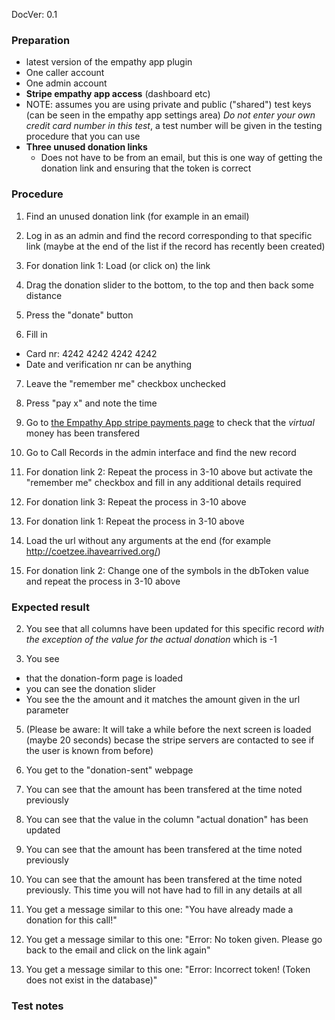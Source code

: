 DocVer: 0.1



### Preparation

* latest version of the empathy app plugin
* One caller account
* One admin account
* **Stripe empathy app access** (dashboard etc)
* NOTE: assumes you are using private and public ("shared") test keys (can be seen in the empathy app settings area) *Do not enter your own credit card number in this test*, a test number will be given in the testing procedure that you can use
* **Three unused donation links**
  * Does not have to be from an email, but this is one way of getting the donation link and ensuring that the token is correct



### Procedure

1.  Find an unused donation link (for example in an email)

2. Log in as an admin and find the record corresponding to that specific link (maybe at the end of the list if the record has recently been created)

3. For donation link 1: Load (or click on) the link
4. Drag the donation slider to the bottom, to the top and then back some distance
5. Press the "donate" button
6. Fill in
  * Card nr: 4242 4242 4242 4242
  * Date and verification nr can be anything
7. Leave the "remember me" checkbox unchecked
8. Press "pay x" and note the time
9. Go to [the Empathy App stripe payments page](https://dashboard.stripe.com/test/payments/overview) to check that the *virtual* money has been transfered
10. Go to Call Records in the admin interface and find the new record

11. For donation link 2: Repeat the process in 3-10 above but activate the "remember me" checkbox and fill in any additional details required

12. For donation link 3: Repeat the process in 3-10 above

13. For donation link 1: Repeat the process in 3-10 above

14. Load the url without any arguments at the end (for example http://coetzee.ihavearrived.org/)

15. For donation link 2: Change one of the symbols in the dbToken value and repeat the process in 3-10 above


### Expected result

2. You see that all columns have been updated for this specific record *with the exception of the value for the actual donation* which is -1

3. You see
  * that the donation-form page is loaded
  * you can see the donation slider
  * You see the the amount and it matches the amount given in the url parameter

5. (Please be aware: It will take a while before the next screen is loaded (maybe 20 seconds) becase the stripe servers are contacted to see if the user is known from before)

8. You get to the "donation-sent" webpage

9. You can see that the amount has been transfered at the time noted previously

10. You can see that the value in the column "actual donation" has been updated

11. You can see that the amount has been transfered at the time noted previously

12. You can see that the amount has been transfered at the time noted previously. This time you will not have had to fill in any details at all

13. You get a message similar to this one: "You have already made a donation for this call!"

14. You get a message similar to this one: "Error: No token given. Please go back to the email and click on the link again"

15. You get a message similar to this one: "Error: Incorrect token! (Token does not exist in the database)"


### Test notes




